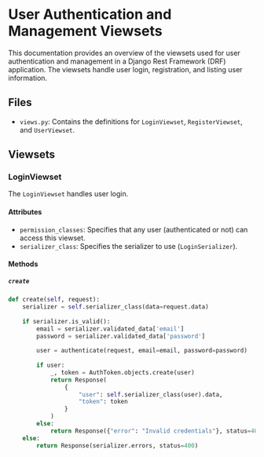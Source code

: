 # User Authentication and Management Viewsets

This documentation provides an overview of the viewsets used for user authentication and management in a Django Rest Framework (DRF) application. The viewsets handle user login, registration, and listing user information.

## Files

- `views.py`: Contains the definitions for `LoginViewset`, `RegisterViewset`, and `UserViewset`.

## Viewsets

### LoginViewset

The `LoginViewset` handles user login.

#### Attributes

- `permission_classes`: Specifies that any user (authenticated or not) can access this viewset.
- `serializer_class`: Specifies the serializer to use (`LoginSerializer`).

#### Methods

##### `create`

```python
def create(self, request):
    serializer = self.serializer_class(data=request.data)
    
    if serializer.is_valid():
        email = serializer.validated_data['email']
        password = serializer.validated_data['password']
        
        user = authenticate(request, email=email, password=password)
        
        if user:
            _, token = AuthToken.objects.create(user)
            return Response(
                {
                    "user": self.serializer_class(user).data,
                    "token": token
                }
            )
        else: 
            return Response({"error": "Invalid credentials"}, status=401)
    else:
        return Response(serializer.errors, status=400)

